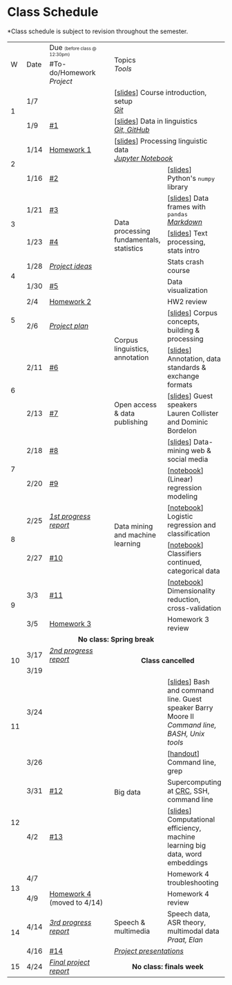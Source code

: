 # Class Schedule

*Class schedule is subject to revision throughout the semester.

<table class="grey" style="table-layout: fixed;">

<colgroup>
<col style="width: 32px;"/>
<col style="width: 45px;"/>
<col style="width: 200px;"/>
<col style="width: 100px;"/>
<col />
</colgroup>

<tbody>
<tr>
<td class="greyout" rowspan="2">W</td>
<td class="greyout" rowspan="2">Date</td>
<td class="greyout">Due <font size="1">(before class @ 12:30pm)</font></td>
<td class="greyout" rowspan="2" colspan="2">Topics <div class="right"><i>Tools</i></div></td>
</tr>

<tr>
<td class="greyout">#To-do/Homework <div class="right"><i>Project</i></div></td>
</tr>

<!-- <tr><td colspan="5" class="blank"></td></tr> -->

<tr>
<td rowspan="2">1</td>
<td>1/7</td>
<td></td>
<td colspan="2"> [<a href="Slides/lecture1.pdf">slides</a>] Course introduction, setup
<div class="right"><i><a href="resources.md#git">Git</a></i></div>
</td>
</tr>

<tr>
<td>1/9</td>
<td><a href="todo.md#todo1">#1</a></td>
<td colspan="2"> [<a href="Slides/lecture2.pdf">slides</a>] Data in linguistics
<div class="right"><i><a href="resources.md#git">Git, GitHub</a></i></div>
</td>
</tr>

<tr>
<td rowspan="2">2</td>
<td>1/14</td>
<td><a href="Homeworks/hw1.md">Homework 1</a></td>
<td colspan="2"> [<a href="Slides/lecture3.pdf">slides</a>] Processing linguistic data
<div class="right"><i><a href="resources.md#jupyter">Jupyter Notebook</a></i></div>
</td>
</tr>

<tr>
<td>1/16</td>
<td><a href="todo.md#todo2">#2</a></td>
<td rowspan="6">Data processing fundamentals, statistics</td>
<td>[<a href="Slides/lecture4.pdf">slides</a>] Python's <tt>numpy</tt> library</td>
</tr>

<tr>
<td rowspan="2">3</td>
<td>1/21</td>
<td><a href="todo.md#todo3">#3</a></td>
<!-- -->
<td>[<a href="Slides/lecture5-starr.pdf">slides</a>] Data frames with <tt>pandas</tt>
<div class="right"><i><a href="resources.md#markdown">Markdown</a></i></div>
</td>
</tr>

<tr>
<td>1/23</td>
<td><a href="todo.md#todo4">#4</a></td>
<!-- -->
<td>[<a href="Slides/lecture6.pdf">slides</a>] Text processing, stats intro
</td>
</tr>

<tr>
<td rowspan="2">4</td>
<td>1/28</td>
<td><div class="right"><i><a href="project.md#ideas">Project ideas</a></i></div></td>
<!-- -->
<td>Stats crash course</td>
</tr>

<tr>
<td>1/30</td>
<td><a href="todo.md#todo5">#5</a></td>
<!-- -->
<td>Data visualization
</td>
</tr>

<tr>
<td rowspan="2">5</td>
<td>2/4</td>
<td><a href="Homeworks/hw2.md">Homework 2</a></td>
<!-- -->
<td>HW2 review</td>
</tr>

<tr>
<td>2/6</td>
<td><div class="right"><i><a href="project.md#plan">Project plan</a></i></div></td>
<td rowspan="2">Corpus linguistics, annotation</td>
<td>[<a href="Slides/lecture7.pdf">slides</a>] Corpus concepts, building &amp; processing</td>
</tr>

<tr>
<td rowspan="2">6</td>
<td>2/11</td>
<td><a href="todo.md#todo6">#6</a></td>
<!-- -->
<td>[<a href="Slides/lecture8.pdf">slides</a>] Annotation, data standards &amp; exchange formats</td>
</tr>

<tr>
<td>2/13</td>
<td><a href="todo.md#todo7">#7</a></td>
<td>Open access &amp; data publishing</td>
<td>[<a href="Slides/Data Sharing For Linguists.pdf">slides</a>] Guest speakers Lauren Collister and Dominic Bordelon</td>
</tr>

<tr>
<td rowspan="2">7</td>
<td>2/18</td>
<td><a href="todo.md#todo8">#8</a></td>
<td rowspan="6">Data mining and machine learning</td>
<td>[<a href="Slides/lecture9.pdf">slides</a>] Data-mining web &amp; social media</td>
</tr>


<tr>
<td>2/20</td>
<td><a href="todo.md#todo9">#9</a></td>
<!-- -->
<td>[<a href="Notebooks/regression_intro.ipynb">notebook</a>] (Linear) regression modeling</td>
</tr>


<tr>
<td rowspan="2">8</td>
<td>2/25</td>
<td><div class="right"><i><a href="project.md#prog1">1st progress report</a></i></div></td>
<!-- -->
<td>[<a href="Notebooks/regression_pt2.ipynb">notebook</a>] Logistic regression and classification</td>
</tr>

<tr>
<td>2/27</td>
<td><a href="todo.md#todo10">#10</a></td>
<!-- -->
<td>[<a href="Notebooks/Classification_and_Categorical_Data.ipynb">notebook</a>] Classifiers continued, categorical data</td>
</tr>

<tr>
<td rowspan="2">9</td>
<td>3/3</td>
<td><a href="todo.md#todo11">#11</a></td>
<!-- -->
<td>[<a href="Notebooks/addressing_overfitting.ipynb">notebook</a>] Dimensionality reduction, cross-validation</td>
</tr>

<tr>
<td>3/5</td>
<td><a href="Homeworks/hw3.md">Homework 3</a></td>
<!-- -->
<td>Homework 3 review</td>
</tr>

<tr>
<td colspan="5" class="greyout" align="center"><b>No class: Spring break</b></td>
</tr>

<tr>
<td rowspan="2">10</td>
<td>3/17</td>
<td><div class="right"><i><a href="project.md#prog2">2nd progress report</a></i></div></td>
<td rowspan="2" colspan="2" class="greyout" align="center"><b>Class cancelled</b></td>
</tr>

<tr>
<td>3/19</td>
<td></td>
<!-- -->
</tr>

<tr>
<td rowspan="2">11</td>
<td>3/24</td>
<td></td>
<td rowspan="6">Big data</td>
<td>[<a href="Slides/ling1340-2020s.pdf">slides</a>] Bash and command line. Guest speaker Barry Moore II <div class="right"><i>Command line, BASH, Unix tools</i></div></td>
 </tr>

<tr>
<td>3/26</td>
<td></td>
<!-- -->
<td>[<a href="Whirlwind bash tour.pdf">handout</a>] Command line, grep</td>
</tr>

<tr>
<td rowspan="2">12</td>
<td>3/31</td>
<td><a href="todo.md#todo12">#12</a></td>
<!-- -->
<td>Supercomputing at <a href="https://crc.pitt.edu/">CRC</a>, SSH, command line</td>
</tr>

<tr>
<td>4/2</td>
<td><a href="todo.md#todo13">#13</a></td>
<!-- -->
<td>[<a href="Slides/lecture10.pdf">slides</a>] Computational efficiency, machine learning big data, word embeddings</td>
</tr>

<tr>
<td rowspan="2">13</td>
<td>4/7</td>
<td></td>
<td>Homework 4 troubleshooting</td>
</tr>

<tr>
<td>4/9</td>
<td><a href="Homeworks/hw4.md">Homework 4</a> (moved to 4/14)</td>
<td>Homework 4 review</td>
</tr>

<tr>
<td rowspan="2">14</td>
<td>4/14</td>
<td><div class="right"><i><a href="project.md#prog3">3rd progress report</a></i></div></td>
<td>Speech &amp; multimedia</td>
<td>Speech data, ASR theory, multimodal data
<div class="right"><i>Praat, Elan</i></div></td>
</tr>

<tr>
<td>4/16</td>
<td><a href="todo.md#todo14">#14</a></td>
<td colspan="2"><i><a href="project.md#presentation">Project presentations</a></i></td>
<!-- -->
</tr>


<tr>
<td>15</td>
<td>4/24</td>
<td><div class="right"><i><a href="project.md#final">Final project report</a></i></div></td>
<td class="greyout" align="center" colspan="2"><b>No class: finals week</b></td>
</tr>

</tbody>
</table>
